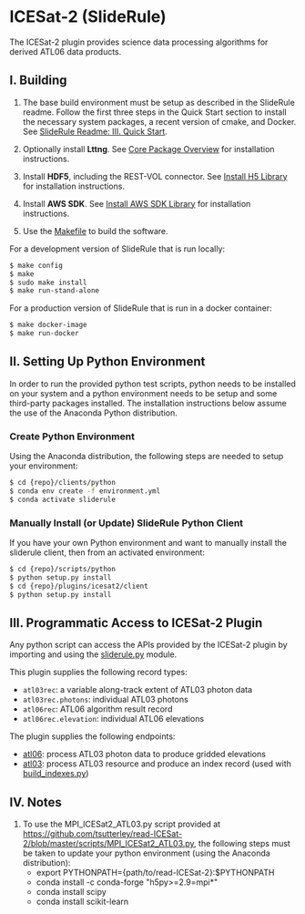 ICESat-2 (SlideRule)
====================

The ICESat-2 plugin provides science data processing algorithms for derived ATL06 data products.

## I. Building

1. The base build environment must be setup as described in the SlideRule readme.  Follow the first three steps in the Quick Start section to install the necessary system packages, a recent version of cmake, and Docker.  See [SlideRule Readme: III. Quick Start](https://github.com/ICESat2-SlideRule/sliderule/blob/master/README.md#iii-quick-start).  

2. Optionally install __Lttng__. See [Core Package Overview](https://github.com/ICESat2-SlideRule/sliderule/blob/master/packages/core/core.md) for installation instructions.

3. Install __HDF5__, including the REST-VOL connector. See [Install H5 Library](https://github.com/ICESat2-SlideRule/sliderule/blob/master/packages/h5/h5.md) for installation instructions.

4. Install __AWS SDK__. See [Install AWS SDK Library](https://github.com/ICESat2-SlideRule/sliderule/blob/master/packages/aws/aws.md) for installation instructions.

5. Use the [Makefile](build/Makefile) to build the software.

For a development version of SlideRule that is run locally:
```bash
$ make config
$ make
$ sudo make install
$ make run-stand-alone
```

For a production version of SlideRule that is run in a docker container:
```bash
$ make docker-image
$ make run-docker
```

## II. Setting Up Python Environment

In order to run the provided python test scripts, python needs to be installed on your system and a python environment needs to be setup and some third-party packages installed.  The installation instructions below assume the use of the Anaconda Python distribution.

### Create Python Environment

Using the Anaconda distribution, the following steps are needed to setup your environment:
```bash
$ cd {repo}/clients/python
$ conda env create -f environment.yml
$ conda activate sliderule
```

### Manually Install (or Update) SlideRule Python Client

If you have your own Python environment and want to manually install the sliderule client, then from an activated environment:
```bash
$ cd {repo}/scripts/python
$ python setup.py install
$ cd {repo}/plugins/icesat2/client
$ python setup.py install
```

## III. Programmatic Access to ICESat-2 Plugin

Any python script can access the APIs provided by the ICESat-2 plugin by importing and using the [sliderule.py](../../scripts/python/sliderule/sliderule.py) module.

This plugin supplies the following record types:
* `atl03rec`: a variable along-track extent of ATL03 photon data
* `atl03rec.photons`: individual ATL03 photons
* `atl06rec`: ATL06 algorithm result record
* `atl06rec.elevation`: individual ATL06 elevations

The plugin supplies the following endpoints:
* [atl06](endpoints/atl06.lua): process ATL03 photon data to produce gridded elevations
* [atl03](endpoints/atl03.lua): process ATL03 resource and produce an index record (used with [build_indexes.py](utils/build_indexes.py))

## IV. Notes

1. To use the MPI_ICESat2_ATL03.py script provided at https://github.com/tsutterley/read-ICESat-2/blob/master/scripts/MPI_ICESat2_ATL03.py, the following steps must be taken to update your python environment (using the Anaconda distribution):
    * export PYTHONPATH={path/to/read-ICESat-2}:$PYTHONPATH
    * conda install -c conda-forge "h5py>=2.9=mpi*"
    * conda install scipy
    * conda install scikit-learn